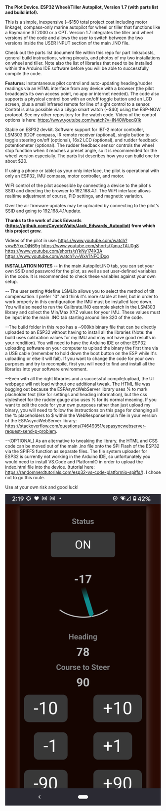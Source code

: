 **The Plot Device. 
ESP32 Wheel/Tiller Autopilot, Version 1.7  (with parts list and build info!).**

This is a simple, inexpensive (~$150 total project cost including motor linkage), compass-only marine autopilot for wheel or tiller that functions like a Raymarine ST2000 or a CPT. Version 1.7 integrates the tiller and wheel versions of the code and allows the user to switch between the two versions inside the USER INPUT section of the main .INO file. 

Check out the parts list document file within this repo for part links/costs, general build instructions, wiring pinouts, and photos of my two installations on wheel and tiller. Note also the list of libraries that need to be installed within the Arduino IDE software before you will be able to successfully compile the code.

**Features:** Instantaneous pilot control and auto-updating heading/rudder readings via an HTML interface from any device with a browser (the pilot broadcasts its own access point, no app or internet needed). The code also supports a physical control box with an on/off toggle button and an LCD screen, plus a small infrared remote for line of sight control to a sensor. Control is also possible via a Lilygo smart watch (~$40) using the ESP-NOW protocol. See my other repository for the watch code. Video of the control options is here: https://www.youtube.com/watch?v=iN40WbeqQ1k

Stable on ESP32 devkit. Software support for IBT-2 motor controller, LSM303 9DOF compass, IR remote receiver (optional), single button to toggle steering on/off (optional),  16x2 LCD (optional), and rudder feedback potentiometer (optional). The rudder feedback sensor controls the wheel stop function when it reaches a preset angle, so it is recommended for the wheel version especially. The parts list describes how you can build one for about $20.  

If using a phone or tablet as your only interface, the pilot is operational with only an ESP32, IMU compass, motor controller, and motor. 

WIFI control of the pilot accessible by connecting a device to the pilot's SSID and directing the browser to 192.168.4.1. The WIFI interface allows realtime adjustment of course, PID settings, and magnetic variation. 

Over the air firmware updates may be uploaded by connecting to the pilot's SSID and going to 192.168.4.1/update.

**Thanks to the work of Jack Edwards (https://github.com/CoyoteWaits/Jack_Edwards_Autopilot) from which this project grew.**

Videos of the pilot in use:
https://www.youtube.com/watch?v=wBYxuOjN69g
https://www.youtube.com/shorts/7anuzTAU0g8
https://www.youtube.com/shorts/sYkNy174X3A
https://www.youtube.com/watch?v=WxV1NFOIDxg

**INSTALLATION NOTES**
-- In the main Autopilot.INO tab, you can set your own SSID and password for the pilot, as well as set user-defined variables in the code. It is recommended to check these variables against your own setup. 

-- The user setting #define LSMLib allows you to select the method of tilt compensation. I prefer "0" and think it's more stable at heel, but in order to work properly in this configuration the IMU must be installed face down. You will also need to run the Calibrate.INO example sketch in the LSM303 library and collect the Min/Max XYZ values for your IMU. These values must be input into the main .INO tab starting around line 320 of the code. 

--The build folder in this repo has a ~900kb binary file that can be directly uploaded to an ESP32 without having to install all the libraries (Note: the build uses calibration values for my IMU and may not have good results in your rendition). You will need to have the Arduino IDE or other ESP32 uploading software on your computer to upload the binary the first time via a USB cable (remember to hold down the boot button on the ESP while it's uploading or else it will fail). If you want to change the code for your own purposes and try to recompile, first you will need to find and install all the libraries into your software environment. 

--Even with all the right libraries and a successful compile/upload, the UI webpage will not load without one additional tweak. The HTML file was bugging out because the ESPAsyncWebServer library uses % to mark placholder text (like for settings and heading information), but the css stylesheet for the rudder gauge also uses % for its normal meaning. If you want to edit the code for your own purposes rather than just upload my binary, you will need to follow the instructions on this page for changing all the % placeholders to $ within the WebResponseImpl.h file in your version of the ESPAsyncWebServer library: https://stackoverflow.com/questions/74649351/espasyncwebserver-request-send-p-problem. 

--(OPTIONAL) As an alternative to tweaking the library, the HTML and CSS code can be moved out of the main .ino file onto the SPI Flash of the ESP32 via the SPIFFS function as separate files. The file system uploader for ESP32 is currently not working in the Arduino IDE, so unfortunately you would need to install VS.Code and PlatformIO in order to upload the index.html file into the device. (tutorial here: https://randomnerdtutorials.com/esp32-vs-code-platformio-spiffs/). I chose not to go this route. 



Use at your own risk and good luck! 


![jeff-burright/Autopilot_ESP32_wifi/](https://github.com/jeff-burright/Autopilot_ESP32_wifi/blob/main/AP-screenshot_v1_3.png)

